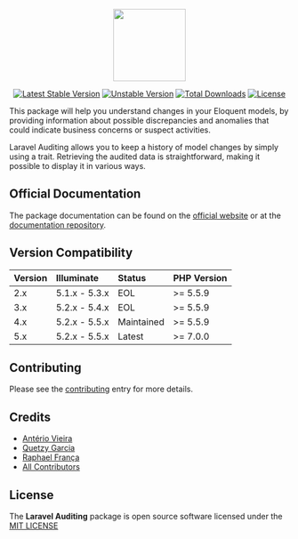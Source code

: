 <p align="center">
<a href="http://www.laravel-auditing.com" target="_blank"><img width="130" src="http://www.laravel-auditing.com/assets/img/laravel-auditing-logo.png#v2"></a>
</p>

<p align="center">
<a href="https://packagist.org/packages/owen-it/laravel-auditing"><img src="https://poser.pugx.org/owen-it/laravel-auditing/v/stable.svg" alt="Latest Stable Version"></a>
<a href="https://packagist.org/packages/owen-it/laravel-auditing"><img src="https://poser.pugx.org/owen-it/laravel-auditing/v/unstable.svg" alt="Unstable Version"></a>
<a href="https://packagist.org/packages/owen-it/laravel-auditing"><img src="https://poser.pugx.org/owen-it/laravel-auditing/d/total.svg" alt="Total Downloads"></a>
<a href="https://packagist.org/packages/owen-it/laravel-auditing"><img src="https://poser.pugx.org/owen-it/laravel-auditing/license.svg" alt="License"></a>

This package will help you understand changes in your Eloquent models, by providing information about possible discrepancies and anomalies that could indicate business concerns or suspect activities. 

Laravel Auditing allows you to keep a history of model changes by simply using a trait. Retrieving the audited data is straightforward, making it possible to display it in various ways.

## Official Documentation

The package documentation can be found on the [official website](http://www.laravel-auditing.com) or at the [documentation repository](https://github.com/owen-it/laravel-auditing-doc/blob/master/documentation.md).

## Version Compatibility

 Version   | Illuminate    | Status     | PHP Version
:----------|:--------------|:-----------|:------------
 2.x       | 5.1.x - 5.3.x | EOL        | >= 5.5.9
 3.x       | 5.2.x - 5.4.x | EOL        | >= 5.5.9
 4.x       | 5.2.x - 5.5.x | Maintained | >= 5.5.9
 5.x       | 5.2.x - 5.5.x | Latest     | >= 7.0.0

## Contributing

Please see the [contributing](http://www.laravel-auditing.com/docs/master/contributing) entry for more details.

## Credits

- [Antério Vieira](https://github.com/anteriovieira)
- [Quetzy Garcia](https://github.com/quetzyg)
- [Raphael França](https://github.com/raphaelfranca)
- [All Contributors](https://github.com/owen-it/laravel-auditing/graphs/contributors)

## License

The **Laravel Auditing** package is open source software licensed under the [MIT LICENSE](LICENSE.md)
